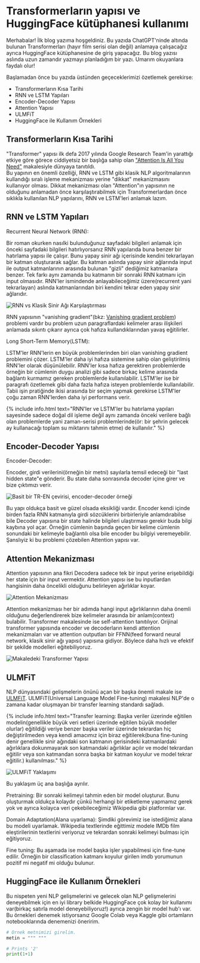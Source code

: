 # Transformerların yapısı ve HuggingFace kütüphanesi kullanımı

Merhabalar! İlk blog yazıma hoşgeldiniz. Bu yazıda ChatGPT'ninde altında bulunan Transformerları (hayır film serisi olan değil) anlamaya çalışacağız ayrıca HuggingFace kütüphanesine de giriş yapacağız.
Bu blog yazısı aslında uzun zamandır yazmayı planladığım bir yazı. Umarım okuyanlara faydalı olur!

Başlamadan önce bu yazıda üstünden geçeceklerimizi özetlemek gerekirse:

- Transformerların Kısa Tarihi
- RNN ve LSTM Yapıları
- Encoder-Decoder Yapısı
- Attention Yapısı
- ULMFiT
- HuggingFace ile Kullanım Örnekleri

## Transformerların Kısa Tarihi

"Transformer" yapısı ilk defa 2017 yılında Google Research Team'in yarattığı etkiye göre görece ciddiyetsiz bir başlığa sahip olan ["Attention Is All You Need"](https://arxiv.org/abs/1706.03762) makalesiyle dünyaya tanıtıldı.  
Bu yapının en önemli özelliği, RNN ve LSTM gibi klasik NLP algoritmalarının kullandığı sıralı işleme mekanizması yerine "dikkat" mekanizmasını kullanıyor olması.
Dikkat mekanizması olan "Attention"ın yapısının ne olduğunu anlamadan önce karşılaştırabilmek için Transformerlardan önce sıklıkla kullanılan NLP yapılarını, RNN ve LSTM'leri anlamak lazım.

## RNN ve LSTM Yapıları

Recurrent Neural Network (RNN):

Bir roman okurken nasılki bulunduğunuz sayfadaki bilgileri anlamak için önceki sayfadaki bilgileri hatırlıyorsanız RNN yapılarıda buna benzer bir hatırlama yapısı ile çalışır. 
Bunu yapay sinir ağı içerisinde kendini tekrarlayan bir katman oluşturarak sağlar.
Bu katman aslında yapay sinir ağlarında input ile output katmanlarının arasında bulunan "gizli" dediğimiz katmanlara benzer. Tek farkı aynı zamanda bu katmanın bir sonraki RNN katmanı için input olmasıdır.
RNN'ler ismindende anlayabileceğimiz üzere(recurrent yani tekrarlayan) aslında katmanlarından biri kendini tekrar eden yapay sinir ağlarıdır.

![](/images/RNNvsNN.png "RNN vs Klasik Sinir Ağı Karşılaştırması")

RNN yapısının "vanishing gradient"(bkz: [Vanishing gradient problem](https://en.wikipedia.org/wiki/Vanishing_gradient_problem)) problemi vardır bu problem uzun paragraflardaki kelimeler arası ilişkileri anlamada sıkıntı çıkarır ayrıca çok hafıza kullandıklarından yavaş eğitilirler.

Long Short-Term Memory(LSTM):

LSTM'ler RNN'lerin en büyük problemlerinden biri olan vanishing gradient problemini çözer. LSTM'ler daha iyi hafıza sistemine sahip olan geliştirilmiş RNN'ler olarak düşünülebilir.
RNN'ler kısa hafıza gerektiren problemlerde örneğin bir cümlenin duygu analizi gibi sadece birkaç kelime arasında bağlantı kurmamız gereken problemlerde kullanılabilir.
LSTM'ler ise bir paragrafı özetlemek gibi daha fazla hafıza isteyen problemlerde kullanılabilir.
Tabii işin pratiğinde ikisi arasında bir seçim yapmak gerekirse LSTM'ler çoğu zaman RNN'lerden daha iyi performans verir.

{% include info.html text="RNN'ler ve LSTM'ler bu hatırlama yapıları sayesinde sadece doğal dil işleme değil aynı zamanda önceki verilere bağlı olan problemlerde yani zaman-serisi problemlerinde(ör: bir şehrin gelecek ay kullanacağı toplam su miktarını tahmin etme) de kullanılır." %}

## Encoder-Decoder Yapısı

Encoder-Decoder:

Encoder, girdi verilerini(örneğin bir metni) sayılarla temsil edeceği bir "last hidden state"e gönderir. Bu state daha sonrasında decoder içine girer ve bize çıktımızı verir.

![](/images/encoder-decoder-basit-ornek.PNG "Basit bir TR-EN çevirisi, encoder-decoder örneği")

Bu yapı oldukça basit ve güzel olsada eksikliği vardır. 
Encoder kendi içinde birden fazla RNN katmanıyla girdi sözcüklerini birbirleriyle anlamdırabilse bile Decoder yapısına bir state halinde bilgileri ulaştırması gerekir buda bilgi kaybına yol açar.
Örneğin cümlenin başında geçen bir kelime cümlenin sonundaki bir kelimeyle bağlantılı olsa bile encoder bu bilgiyi veremeyebilir. Şanslıyiz ki bu problemi çözebilen Attention yapısı var.

## Attention Mekanizması

Attention yapısının ana fikri Decodera sadece tek bir input yerine erişebildiği her state için bir input vermektir.
Attention yapısı ise bu inputlardan hangisinin daha öncelikli olduğunu belirleyen ağırlıklar koyar.

![](/images/attention-mekanizmasi.PNG "Attention Mekanizması")

Attention mekanizması her bir adımda hangi input ağırlıklarının daha önemli olduğunu değerlendirerek bize kelimeler arasında bir anlam(context) bulabilir.
Transformer makalesinde ise self-attention tanıtılıyor. Orijinal transformer yapısında encoder ve decoderların kendi attention mekanizmaları var ve attention outputları bir FFNN(feed forward neural network, klasik sinir ağı yapısı) yapısına gidiyor.
Böylece daha hızlı ve efektif bir şekilde modelleri eğitebiliyoruz.

![](/images/transformer-arch.png "Makaledeki Transformer Yapısı")

## ULMFiT

NLP dünyasındaki gelişmelerin önünü açan bir başka önemli makale ise [ULMFiT](https://arxiv.org/abs/1801.06146). ULMFiT(Universal Language Model Fine-tuning) makalesi NLP'de o zamana kadar oluşmayan bir transfer learning standardı sağladı.

{% include info.html text="Transfer learning: Başka veriler üzerinde eğitilen modelin(genellikle büyük veri setleri üzerinde eğitilen büyük modeller olurlar) eğitildiği veriye benzer başka veriler üzerinde tekrardan hiç değiştirilmeden veya kendi amacımız için biraz eğitilerek(buna fine-tuning denir genellikle sinir ağındaki son katmanın gerisindeki katmanlardaki ağırlıklara dokunmayarak son katmandaki ağırlıklar açılır ve model tekrardan eğitilir veya son katmandan sonra başka bir katman koyulur ve model tekrar eğitilir.) kullanılması." %}

![](/images/ulmfit-yaklasimi.png "ULMFiT Yaklaşımı")

Bu yaklaşım üç ana başlığa ayrılır.

Pretraining: Bir sonraki kelimeyi tahmin eden bir model oluşturur. Bunu oluşturmak oldukça kolaydır çünkü herhangi bir etiketleme yapmamız gerek yok ve ayrıca kolayca veri çekebileceğimiz Wikipedia gibi platformlar var.

Domain Adaptation(Alana uyarlama): Şimdiki görevimiz ise istediğimiz alana bu modeli uyarlamak. Wikipedia textlerinde eğittimiz modele IMDb film eleştirilerinin textlerini veriyoruz ve tekrardan sonraki kelimeyi bulması için eğitiyoruz.

Fine tuning: Bu aşamada ise model başka işler yapabilmesi için fine-tune edilir. Örneğin bir classification katmanı koyulur girilen imdb yorumunun pozitif mi negatif mi olduğu bulunur.

## HuggingFace ile Kullanım Örnekleri

Bu nispeten yeni NLP gelişmelerini ve gelecek olan NLP gelişmelerini deneyebilmek için en iyi library belkide HuggingFace çok kolay bir kullanımı var(birkaç satırla model deneyebiliyoruz!) ayrıca zengin bir model hub'ı var.
Bu örnekleri denemek istiyorsanız Google Colab veya Kaggle gibi ortamların notebooklarında denemenizi öneririm.

```python
# Örnek metnimizi girelim.
metin = """ """
```

```python
# Prints '2'
print(1+1)
```

